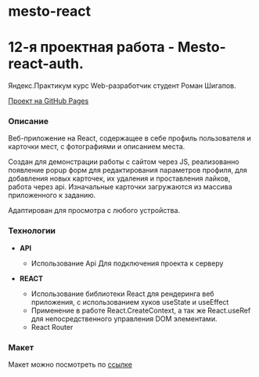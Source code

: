 # mesto-react
# 12-я проектная работа - Mesto-react-auth.
Яндекс.Практикум курс Web-разработчик студент Роман Шигапов.

[Проект на GitHub Pages](https://RomanShigapov.github.io/mesto-react-auth/)

### Описание
Веб-приложение на React, содержащее в себе профиль пользователя и карточки мест, с фотографиями и описанием места.

Создан для демонстрации работы с сайтом через JS, реализованно появление popup форм для редактирования параметров профиля, для добавления новых карточек, их удаления и проставления лайков, работа через api.
Изначальные карточки загружаются из массива приложенного к заданию.

Адаптирован для просмотра с любого устройства.

### Технологии

* __API__
    * Использование Api Для подключения проекта к серверу

* __REACT__
    * Использование библиотеки React для рендеринга веб приложения, с использованием хуков useState и useEffect
    * Применение в работе React.CreateContext, а так же React.useRef для непосредственного управления DOM элементами.
    * React Router


### Макет
Макет можно посмотреть по [ссылке](https://www.figma.com/file/bjyvbKKJN2naO0ucURl2Z0/JavaScript.-Sprint-5?node-id=0%3A1)
